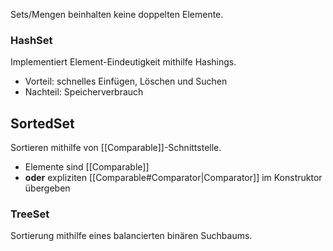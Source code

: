 Sets/Mengen beinhalten keine doppelten Elemente.

### HashSet
Implementiert Element-Eindeutigkeit mithilfe Hashings.
- Vorteil: schnelles Einfügen, Löschen und Suchen
- Nachteil: Speicherverbrauch

## SortedSet
Sortieren mithilfe von [[Comparable]]-Schnittstelle.
- Elemente sind [[Comparable]]
- **oder** expliziten [[Comparable#Comparator|Comparator]] im Konstruktor übergeben

### TreeSet
Sortierung mithilfe eines balancierten binären Suchbaums.
